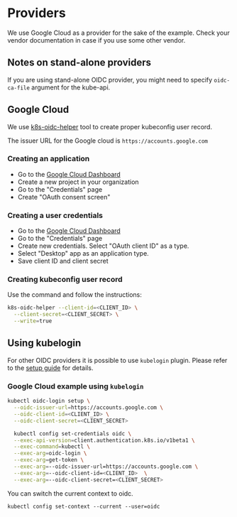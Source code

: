 <!--
SPDX-FileCopyrightText: 2021 k0s authors

SPDX-License-Identifier: CC-BY-SA-4.0
-->

# Providers

We use Google Cloud as a provider for the sake of the example. Check your vendor documentation in case if you use some other vendor.

## Notes on stand-alone providers

If you are using stand-alone OIDC provider, you might need to specify `oidc-ca-file` argument for the kube-api.

## Google Cloud

We use [k8s-oidc-helper](https://github.com/micahhausler/k8s-oidc-helper) tool to create proper kubeconfig user record.

The issuer URL for the Google cloud is `https://accounts.google.com`

### Creating an application

- Go to the [Google Cloud Dashboard](https://console.developers.google.com/apis/dashboard)
- Create a new project in your organization
- Go to the "Credentials" page
- Create "OAuth consent screen"

### Creating a user credentials

- Go to the [Google Cloud Dashboard](https://console.developers.google.com/apis/dashboard)
- Go to the "Credentials" page
- Create new credentials. Select "OAuth client ID" as a type.
- Select "Desktop" app as an application type.
- Save client ID and client secret

### Creating kubeconfig user record

Use the command and follow the instructions:

```bash
k8s-oidc-helper --client-id=<CLIENT_ID> \
  --client-secret=<CLIENT_SECRET> \
  --write=true
```

## Using kubelogin

For other OIDC providers it is possible to use `kubelogin` plugin.
Please refer to the [setup guide](https://github.com/int128/kubelogin/blob/master/docs/setup.md) for details.

### Google Cloud example using `kubelogin`

```bash
kubectl oidc-login setup \
  --oidc-issuer-url=https://accounts.google.com \
  --oidc-client-id=<CLIENT_ID> \
  --oidc-client-secret=<CLIENT_SECRET>

  kubectl config set-credentials oidc \
  --exec-api-version=client.authentication.k8s.io/v1beta1 \
  --exec-command=kubectl \
  --exec-arg=oidc-login \
  --exec-arg=get-token \
  --exec-arg=--oidc-issuer-url=https://accounts.google.com \
  --exec-arg=--oidc-client-id=<CLIENT_ID>  \
  --exec-arg=--oidc-client-secret=<CLIENT_SECRET>
```

You can switch the current context to oidc.

```kubectl config set-context --current --user=oidc```
